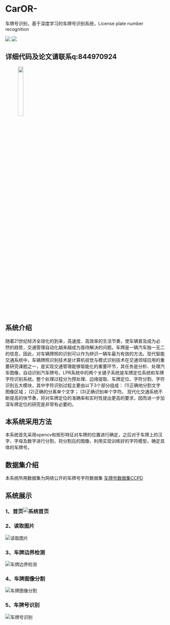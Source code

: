 # CarOR-
车牌号识别，基于深度学习的车牌号识别系统，License plate number recognition

[![](https://img.shields.io/badge/Video-%E6%BC%94%E7%A4%BA-yellow)](https://www.bilibili.com/video/BV1Yq4y1V758/)
[![](https://img.shields.io/badge/author-GXW-green)]()

## 详细代码及论文请联系q:844970924
<figure class="half">
    <img src="https://img-blog.csdnimg.cn/dcd87cc31eba4c259f2b058d313007f4.jpg" width="20%" >
</figure>

## 系统介绍
随着21世纪经济全球化的到来，高速度、高效率的生活节奏，使车辆普及成为必然的趋势，交通管理自动化越来越成为亟待解决的问题。车牌是一辆汽车独一无二的信息，因此，对车辆牌照的识别可以作为辨识一辆车最为有效的方法。现代智能交通系统中，车辆牌照识别技术是计算机视觉与模式识别技术在交通领域应用的重要研究课题之一，是实现交通管理能够智能化的重要环节，其任务是分析、处理汽车图像，自动识别汽车牌号。LPR系统中的两个关键子系统是车牌定位系统和车牌字符识别系统。整个处理过程分为预处理、边缘提取、车牌定位、字符分割、字符识别五大模块，其中字符识别过程主要由以下3个部分组成：
(1)正确地分割文字图像区域；
(2)正确的分离单个文字；
(3)正确识别单个字符。
现代化交通系统不断提高的快节奏，将对车牌定位的准确率和实时性提出更高的要求，因而进一步加深车牌定位的研究是非常有必要的。
## 本系统采用方法
本系统首先采用opencv和矩形特征对车牌的位置进行确定，之后对于车牌上的汉字、字母及数字进行分割，将分割后的图像，利用实现训练好的字符模型，确定具体的车牌号。
## 数据集介绍
本系统所用数据集为网络公开的车牌号字符数据集
[车牌号数据集CCPD](https://blog.csdn.net/qq_31261509/article/details/95509572)
## 系统展示
### 1、首页![系统首页](https://img-blog.csdnimg.cn/e9c12d940e7140bdb38e765fa0743369.png?x-oss-process=image/watermark,type_ZHJvaWRzYW5zZmFsbGJhY2s,shadow_50,text_Q1NETiBA6L-Z5Liq5ZCN5a2X5aW96K6w,size_20,color_FFFFFF,t_70,g_se,x_16)
### 2、读取图片
![读取图片](https://img-blog.csdnimg.cn/4123524d76954240a78ddabf132f04e8.png?x-oss-process=image/watermark,type_ZHJvaWRzYW5zZmFsbGJhY2s,shadow_50,text_Q1NETiBA6L-Z5Liq5ZCN5a2X5aW96K6w,size_20,color_FFFFFF,t_70,g_se,x_16)
### 3、车牌边界检测
![车牌边界检测](https://img-blog.csdnimg.cn/c58216a76102474289da2cbc1ad5c391.png?x-oss-process=image/watermark,type_ZHJvaWRzYW5zZmFsbGJhY2s,shadow_50,text_Q1NETiBA6L-Z5Liq5ZCN5a2X5aW96K6w,size_20,color_FFFFFF,t_70,g_se,x_16)
### 4、车牌图像分割
![车牌图像分割](https://img-blog.csdnimg.cn/4d610a0fb39140a48781b6d9f3b5c1b6.png?x-oss-process=image/watermark,type_ZHJvaWRzYW5zZmFsbGJhY2s,shadow_50,text_Q1NETiBA6L-Z5Liq5ZCN5a2X5aW96K6w,size_20,color_FFFFFF,t_70,g_se,x_16)
### 5、车牌号识别
![车牌号识别](https://img-blog.csdnimg.cn/e5f452afc6714f5cbeb7b1d1844732b8.png?x-oss-process=image/watermark,type_ZHJvaWRzYW5zZmFsbGJhY2s,shadow_50,text_Q1NETiBA6L-Z5Liq5ZCN5a2X5aW96K6w,size_20,color_FFFFFF,t_70,g_se,x_16)

